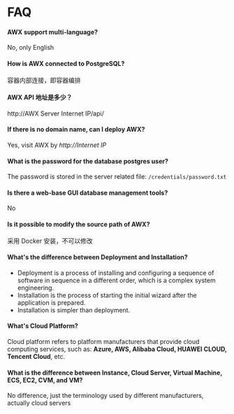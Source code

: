 # FAQ

#### AWX support multi-language?

No, only English

#### How is AWX connected to PostgreSQL?

容器内部连接，即容器编排

#### AWX API 地址是多少？

http://AWX Server Internet IP/api/

#### If there is no domain name, can I deploy AWX?

Yes, visit AWX by *http://Internet IP*

#### What is the password for the database postgres user?

The password is stored in the server related file: `/credentials/password.txt`

#### Is there a web-base GUI database management tools?

No

#### Is it possible to modify the source path of AWX?

采用 Docker 安装，不可以修改

#### What's the difference between Deployment and Installation?

- Deployment is a process of installing and configuring a sequence of software in sequence in a different order, which is a complex system engineering.  
- Installation is the process of starting the initial wizard after the application is prepared.  
- Installation is simpler than deployment. 

#### What's Cloud Platform?

Cloud platform refers to platform manufacturers that provide cloud computing services, such as: **Azure, AWS, Alibaba Cloud, HUAWEI CLOUD, Tencent Cloud**, etc.

#### What is the difference between Instance, Cloud Server, Virtual Machine, ECS, EC2, CVM, and VM?

No difference, just the terminology used by different manufacturers, actually cloud servers